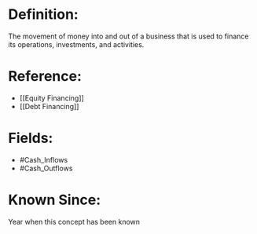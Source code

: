 

# Definition:
The movement of money into and out of a business that is used to finance its operations, investments, and activities.

# Reference:
- [[Equity Financing]]
- [[Debt Financing]]

# Fields: 
- #Cash_Inflows
- #Cash_Outflows

# Known Since:
Year when this concept has been known

